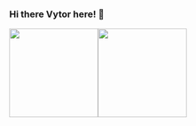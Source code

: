 ### Hi there Vytor here! 👋

<div>
  <a href="https://github.com/vytorJS">
  <img height="160em" src="https://github-readme-stats.vercel.app/api?username=vytor-rosa&show_icons=true&theme=jolly&include_all_commits=true&count_private=true"><img height="160em" src="https://github-readme-stats.vercel.app/api/top-langs/?username=vytor-rosa&layout=compact&langs_count=3&theme=jolly">
</div>
